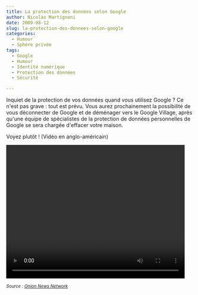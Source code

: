 ```yaml
---
title: La protection des données selon Google
author: Nicolas Martignoni
date: 2009-08-12
slug: la-protection-des-donnees-selon-google
categories:
  - Humour
  - Sphère privée
tags:
  - Google
  - Humour
  - Identité numérique
  - Protection des données
  - Sécurité

---
```

Inquiet de la protection de vos données quand vous utilisez Google ? Ce n'est pas grave : tout est prévu. Vous aurez prochainement la possibilité de vous déconnecter de Google et de déménager vers le Google Village, après qu'une équipe de spécialistes de la protection de données personnelles de Google se sera chargée d'effacer votre maison.

Voyez plutôt ! (Vidéo en anglo-américain)

<video class="wp-video-shortcode" id="video-238-1" width="480" height="360" preload="metadata" controls="controls"><source type="video/mp4" src="GOOGLE_VILLAGE.mp4?_=1" /></video>

_<small>Source : [Onion News Network](http://www.theonion.com/content/video/google_opt_out_feature_lets_users)</small>_

<!--more-->
